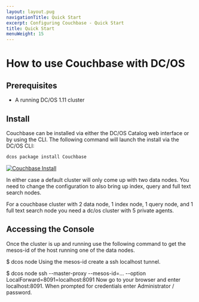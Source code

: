```yaml
---
layout: layout.pug
navigationTitle: Quick Start
excerpt: Configuring Couchbase - Quick Start
title: Quick Start
menuWeight: 15
---
```


# How to use Couchbase with DC/OS

## Prerequisites

* A running DC/OS 1.11 cluster

## Install

Couchbase can be installed via either the DC/OS Catalog web interface or by using the CLI. The following command will launch the install via the DC/OS CLI:

```bash
dcos package install Couchbase 
```

[<img src="/services/couchbase/0.1.0-5.1.0/img/couchbase_install.png" alt="Couchbase Install"/>](/services/couchbase/0.1.0-5.1.0/img/couchbase_install.png)

In either case a default cluster will only come up with two data nodes. You need to change the configuration to also bring up index, query and full text search nodes.

For a couchbase cluster with 2 data node, 1 index node, 1 query node, and 1 full text search node you need a dc/os cluster with 5 private agents.

## Accessing the Console
Once the cluster is up and running use the following command to get the mesos-id of the host running one of the data nodes.

$ dcos node
Using the mesos-id create a ssh localhost tunnel.

$ dcos node ssh --master-proxy --mesos-id=... --option LocalForward=8091=localhost:8091
Now go to your browser and enter localhost:8091. When prompted for credentials enter Administrator / password.
